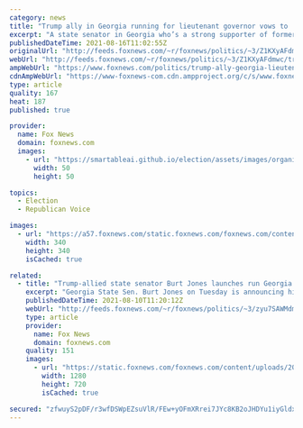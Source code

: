 ```yaml
---
category: news
title: "Trump ally in Georgia running for lieutenant governor vows to 'expose all voter fraud'"
excerpt: "A state senator in Georgia who’s a strong supporter of former President Trump is vowing to \"investigate and expose all voter fraud\" as he runs next year for lieutenant governor."
publishedDateTime: 2021-08-16T11:02:55Z
originalUrl: "http://feeds.foxnews.com/~r/foxnews/politics/~3/Z1KXyAFdmwc/trump-ally-georgia-lieutenant-governor-voter-fraud"
webUrl: "http://feeds.foxnews.com/~r/foxnews/politics/~3/Z1KXyAFdmwc/trump-ally-georgia-lieutenant-governor-voter-fraud"
ampWebUrl: "https://www.foxnews.com/politics/trump-ally-georgia-lieutenant-governor-voter-fraud.amp"
cdnAmpWebUrl: "https://www-foxnews-com.cdn.ampproject.org/c/s/www.foxnews.com/politics/trump-ally-georgia-lieutenant-governor-voter-fraud.amp"
type: article
quality: 167
heat: 187
published: true

provider:
  name: Fox News
  domain: foxnews.com
  images:
    - url: "https://smartableai.github.io/election/assets/images/organizations/foxnews.com-50x50.jpg"
      width: 50
      height: 50

topics:
  - Election
  - Republican Voice

images:
  - url: "https://a57.foxnews.com/static.foxnews.com/foxnews.com/content/uploads/2019/03/340/340/PaulSteinhauser.jpg?ve=1&tl=1"
    width: 340
    height: 340
    isCached: true

related:
  - title: "Trump-allied state senator Burt Jones launches run Georgia lieutenant governor"
    excerpt: "Georgia State Sen. Burt Jones on Tuesday is announcing his run for lieutenant governor of the state, setting the Trump-supported local official up for a GOP primary battle with another state senator seeking the office who's been attacked by the former president."
    publishedDateTime: 2021-08-10T11:20:12Z
    webUrl: "http://feeds.foxnews.com/~r/foxnews/politics/~3/zyu7SAWMdmo/trump-state-senator-burt-jones-georgia-lieutenant-governor"
    type: article
    provider:
      name: Fox News
      domain: foxnews.com
    quality: 151
    images:
      - url: "https://static.foxnews.com/foxnews.com/content/uploads/2021/08/Sen.-Burt-Jones.jpg"
        width: 1280
        height: 720
        isCached: true

secured: "zfwuyS2pDF/r3wfDSWpEZsuVlR/FEw+yOFmXRrei7JYc8KB2oJHDYu1iyGldx/CkUYw1QDdtgJpkLUpFleX2oYZ+eCQijaMnGlTFLSYdlLUApsF+nberieiXmETFme5ynVTXaHl1S/QVmMGhZazQn4ubN8BZ5fmBt4TIDGV+wWHQVQJJz8yv6H7N8O7tCL3yteM4h5zDG85fRDpnZtCc1/WnhVosAuhzNwz9vVF1vsvGXt7KxxKKNLGOR93UxpcKFb6QDQIhZLLNxI8vPleAh7sLZjNWlxkpiD2lJZm6CUxHYQS0DLR0rRJQbTcWnjpRcDBURniMqmqVbzrdSd/81P/IL5H8vqEJRIRHXjT0Jss=;TtoU1SoOVy1R6CSXKYi99g=="
---
```


